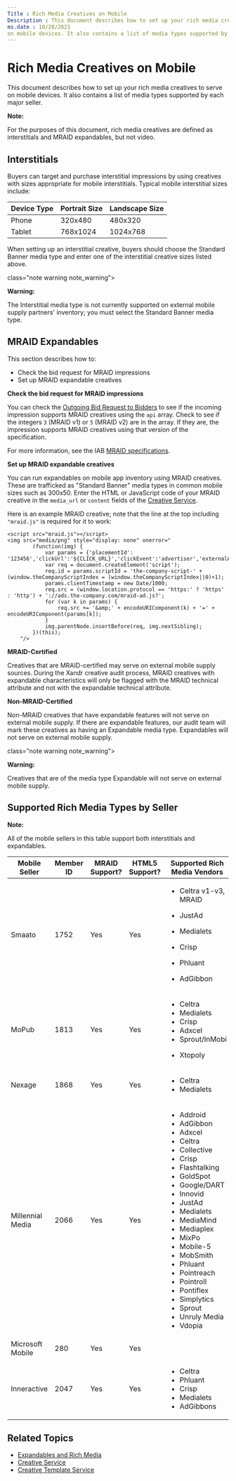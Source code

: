 ```yaml
---
Title : Rich Media Creatives on Mobile
Description : This document describes how to set up your rich media creatives to serve
ms.date : 10/28/2023
on mobile devices. It also contains a list of media types supported by
---
```



# Rich Media Creatives on Mobile



This document describes how to set up your rich media creatives to serve
on mobile devices. It also contains a list of media types supported by
each major seller.



<b>Note:</b>

For the purposes of this document, rich media creatives are defined as
interstitials and MRAID expandables, but not video.



>

## Interstitials

Buyers can target and purchase interstitial impressions by using
creatives with sizes appropriate for mobile interstitials. Typical
mobile interstitial sizes include:

<table id="rich-media-creatives-on-mobile__table_x4c_hw5_4wb"
class="table">
<thead class="thead">
<tr class="header row">
<th id="rich-media-creatives-on-mobile__table_x4c_hw5_4wb__entry__1"
class="entry colsep-1 rowsep-1">Device Type</th>
<th id="rich-media-creatives-on-mobile__table_x4c_hw5_4wb__entry__2"
class="entry colsep-1 rowsep-1">Portrait Size</th>
<th id="rich-media-creatives-on-mobile__table_x4c_hw5_4wb__entry__3"
class="entry colsep-1 rowsep-1">Landscape Size</th>
</tr>
</thead>
<tbody class="tbody">
<tr class="odd row">
<td class="entry colsep-1 rowsep-1"
headers="rich-media-creatives-on-mobile__table_x4c_hw5_4wb__entry__1">Phone</td>
<td class="entry colsep-1 rowsep-1"
headers="rich-media-creatives-on-mobile__table_x4c_hw5_4wb__entry__2">320x480</td>
<td class="entry colsep-1 rowsep-1"
headers="rich-media-creatives-on-mobile__table_x4c_hw5_4wb__entry__3">480x320</td>
</tr>
<tr class="even row">
<td class="entry colsep-1 rowsep-1"
headers="rich-media-creatives-on-mobile__table_x4c_hw5_4wb__entry__1">Tablet</td>
<td class="entry colsep-1 rowsep-1"
headers="rich-media-creatives-on-mobile__table_x4c_hw5_4wb__entry__2">768x1024</td>
<td class="entry colsep-1 rowsep-1"
headers="rich-media-creatives-on-mobile__table_x4c_hw5_4wb__entry__3">1024x768</td>
</tr>
</tbody>
</table>

When setting up an interstitial creative, buyers should choose the
Standard Banner media type and enter one of the interstitial creative
sizes listed above.

class="note warning note_warning">

<b>Warning:</b>

The Interstitial media type is not currently supported on external
mobile supply partners' inventory; you must select the Standard Banner
media type.





>

## MRAID Expandables

This section describes how to:

- Check the bid request for MRAID impressions
- Set up MRAID expandable creatives

**Check the bid request for MRAID impressions**

You can check the <a
href="outgoing-bid-request-to-bidders.md"
class="xref" target="_blank">Outgoing Bid Request to Bidders</a> to see
if the incoming impression supports MRAID creatives using the `api`
array. Check to see if the integers `3` (MRAID v1) or `5` (MRAID v2) are
in the array. If they are, the impression supports MRAID creatives using
that version of the specification.

For more information, see the IAB <a
href="http://www.iab.com/guidelines/mobile-rich-media-ad-interface-definitions-mraid/"
class="xref" target="_blank">MRAID specifications</a>.

**Set up MRAID expandable creatives**

You can run expandables on mobile app inventory using MRAID creatives.
These are trafficked as "Standard Banner" media types in common mobile
sizes such as 300x50. Enter the HTML or JavaScript code of your MRAID
creative in the `media_url` or `content` fields of the <a
href="creative-service.md"
class="xref" target="_blank">Creative Service</a>.

Here is an example MRAID creative; note that the line at the top
including `"mraid.js"` is required for it to work:

``` pre
<script src="mraid.js"></script>
<img src="media/png" style="display: none" onerror="
        (function(img) {
            var params = {'placementId': '123456','clickUrl':'${CLICK_URL}','clickEvent':'advertiser','externalAdServer':'AppNexus'};
            var req = document.createElement('script');
            req.id = params.scriptId = 'the-company-script-' + (window.theCompanyScriptIndex = (window.theCompanyScriptIndex||0)+1);
            params.clientTimestamp = new Date/1000;
            req.src = (window.location.protocol == 'https:' ? 'https' : 'http') + '://ads.the-company.com/mraid-ad.js?';
            for (var k in params) {
                req.src += '&amp;' + encodeURIComponent(k) + '=' + encodeURIComponent(params[k]);
            }
            img.parentNode.insertBefore(req, img.nextSibling);
        })(this);
    "/>
```

**MRAID-Certified**

Creatives that are MRAID-certified may serve on external mobile supply
sources. During the Xandr creative audit process, MRAID creatives with
expandable characteristics will only be flagged with the MRAID technical
attribute and not with the expandable technical attribute.

**Non-MRAID-Certified**

Non-MRAID creatives that have expandable features will not serve on
external mobile supply. If there are expandable features, our audit team
will mark these creatives as having an Expandable media type.
Expandables will not serve on external mobile supply.

class="note warning note_warning">

<b>Warning:</b>

Creatives that are of the media type Expandable will not serve on
external mobile supply.





>

## Supported Rich Media Types by Seller



<b>Note:</b>

All of the mobile sellers in this table support both interstitials and
expandables.



<table id="rich-media-creatives-on-mobile__table_bqc_vw5_4wb"
class="table">
<thead class="thead">
<tr class="header row">
<th id="rich-media-creatives-on-mobile__table_bqc_vw5_4wb__entry__1"
class="entry colsep-1 rowsep-1">Mobile Seller</th>
<th id="rich-media-creatives-on-mobile__table_bqc_vw5_4wb__entry__2"
class="entry colsep-1 rowsep-1">Member ID</th>
<th id="rich-media-creatives-on-mobile__table_bqc_vw5_4wb__entry__3"
class="entry colsep-1 rowsep-1">MRAID Support?</th>
<th id="rich-media-creatives-on-mobile__table_bqc_vw5_4wb__entry__4"
class="entry colsep-1 rowsep-1">HTML5 Support?</th>
<th id="rich-media-creatives-on-mobile__table_bqc_vw5_4wb__entry__5"
class="entry colsep-1 rowsep-1">Supported Rich Media Vendors</th>
</tr>
</thead>
<tbody class="tbody">
<tr class="odd row">
<td class="entry colsep-1 rowsep-1"
headers="rich-media-creatives-on-mobile__table_bqc_vw5_4wb__entry__1">Smaato</td>
<td class="entry colsep-1 rowsep-1"
headers="rich-media-creatives-on-mobile__table_bqc_vw5_4wb__entry__2">1752</td>
<td class="entry colsep-1 rowsep-1"
headers="rich-media-creatives-on-mobile__table_bqc_vw5_4wb__entry__3">Yes</td>
<td class="entry colsep-1 rowsep-1"
headers="rich-media-creatives-on-mobile__table_bqc_vw5_4wb__entry__4">Yes</td>
<td class="entry colsep-1 rowsep-1"
headers="rich-media-creatives-on-mobile__table_bqc_vw5_4wb__entry__5"><ul>
<li><p>Celtra v1-v3, MRAID</p></li>
<li><p>JustAd</p></li>
<li><p>Medialets</p></li>
<li><p>Crisp</p></li>
<li><p>Phluant</p></li>
<li><p>AdGibbon</p></li>
</ul></td>
</tr>
<tr class="even row">
<td class="entry colsep-1 rowsep-1"
headers="rich-media-creatives-on-mobile__table_bqc_vw5_4wb__entry__1">MoPub</td>
<td class="entry colsep-1 rowsep-1"
headers="rich-media-creatives-on-mobile__table_bqc_vw5_4wb__entry__2">1813</td>
<td class="entry colsep-1 rowsep-1"
headers="rich-media-creatives-on-mobile__table_bqc_vw5_4wb__entry__3">Yes</td>
<td class="entry colsep-1 rowsep-1"
headers="rich-media-creatives-on-mobile__table_bqc_vw5_4wb__entry__4">Yes</td>
<td class="entry colsep-1 rowsep-1"
headers="rich-media-creatives-on-mobile__table_bqc_vw5_4wb__entry__5"><ul>
<li>Celtra</li>
<li>Medialets</li>
<li>Crisp</li>
<li>Adxcel</li>
<li>Sprout/InMobi</li>
<li><p>Xtopoly</p></li>
</ul></td>
</tr>
<tr class="odd row">
<td class="entry colsep-1 rowsep-1"
headers="rich-media-creatives-on-mobile__table_bqc_vw5_4wb__entry__1">Nexage</td>
<td class="entry colsep-1 rowsep-1"
headers="rich-media-creatives-on-mobile__table_bqc_vw5_4wb__entry__2">1868</td>
<td class="entry colsep-1 rowsep-1"
headers="rich-media-creatives-on-mobile__table_bqc_vw5_4wb__entry__3">Yes</td>
<td class="entry colsep-1 rowsep-1"
headers="rich-media-creatives-on-mobile__table_bqc_vw5_4wb__entry__4">Yes</td>
<td class="entry colsep-1 rowsep-1"
headers="rich-media-creatives-on-mobile__table_bqc_vw5_4wb__entry__5"><ul>
<li>Celtra</li>
<li>Medialets</li>
</ul></td>
</tr>
<tr class="even row">
<td class="entry colsep-1 rowsep-1"
headers="rich-media-creatives-on-mobile__table_bqc_vw5_4wb__entry__1">Millennial
Media</td>
<td class="entry colsep-1 rowsep-1"
headers="rich-media-creatives-on-mobile__table_bqc_vw5_4wb__entry__2">2066</td>
<td class="entry colsep-1 rowsep-1"
headers="rich-media-creatives-on-mobile__table_bqc_vw5_4wb__entry__3">Yes</td>
<td class="entry colsep-1 rowsep-1"
headers="rich-media-creatives-on-mobile__table_bqc_vw5_4wb__entry__4">Yes</td>
<td class="entry colsep-1 rowsep-1"
headers="rich-media-creatives-on-mobile__table_bqc_vw5_4wb__entry__5"><ul>
<li>Addroid</li>
<li>AdGibbon</li>
<li>Adxcel</li>
<li>Celtra</li>
<li>Collective</li>
<li>Crisp</li>
<li>Flashtalking</li>
<li>GoldSpot</li>
<li>Google/DART</li>
<li>Innovid</li>
<li>JustAd</li>
<li>Medialets</li>
<li>MediaMind</li>
<li>Mediaplex</li>
<li>MixPo</li>
<li>Mobile-5</li>
<li>MobSmith</li>
<li>Phluant</li>
<li>Pointreach</li>
<li>Pointroll</li>
<li>Pontiflex</li>
<li>Simplytics</li>
<li>Sprout</li>
<li>Unruly Media</li>
<li>Vdopia</li>
</ul></td>
</tr>
<tr class="odd row">
<td class="entry colsep-1 rowsep-1"
headers="rich-media-creatives-on-mobile__table_bqc_vw5_4wb__entry__1">Microsoft
Mobile</td>
<td class="entry colsep-1 rowsep-1"
headers="rich-media-creatives-on-mobile__table_bqc_vw5_4wb__entry__2">280</td>
<td class="entry colsep-1 rowsep-1"
headers="rich-media-creatives-on-mobile__table_bqc_vw5_4wb__entry__3">Yes</td>
<td class="entry colsep-1 rowsep-1"
headers="rich-media-creatives-on-mobile__table_bqc_vw5_4wb__entry__4">Yes</td>
<td class="entry colsep-1 rowsep-1"
headers="rich-media-creatives-on-mobile__table_bqc_vw5_4wb__entry__5"></td>
</tr>
<tr class="even row">
<td class="entry colsep-1 rowsep-1"
headers="rich-media-creatives-on-mobile__table_bqc_vw5_4wb__entry__1">Inneractive</td>
<td class="entry colsep-1 rowsep-1"
headers="rich-media-creatives-on-mobile__table_bqc_vw5_4wb__entry__2">2047</td>
<td class="entry colsep-1 rowsep-1"
headers="rich-media-creatives-on-mobile__table_bqc_vw5_4wb__entry__3">Yes</td>
<td class="entry colsep-1 rowsep-1"
headers="rich-media-creatives-on-mobile__table_bqc_vw5_4wb__entry__4">Yes</td>
<td class="entry colsep-1 rowsep-1"
headers="rich-media-creatives-on-mobile__table_bqc_vw5_4wb__entry__5"><ul>
<li>Celtra</li>
<li>Phluant</li>
<li>Crisp</li>
<li>Medialets</li>
<li>AdGibbons</li>
</ul></td>
</tr>
</tbody>
</table>



>

## Related Topics

- <a
  href="expandables-and-rich-media.md"
  class="xref" target="_blank">Expandables and Rich Media</a>
- <a
  href="creative-service.md"
  class="xref" target="_blank">Creative Service</a>
- <a
  href="creative-template-service.md"
  class="xref" target="_blank">Creative Template Service</a>






